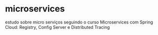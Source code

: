 # microservices
estudo sobre micro serviços seguindo o curso Microservices com Spring Cloud: Registry, Config Server e Distributed Tracing
